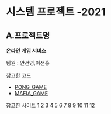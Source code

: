 # 시스템 프로젝트 -2021

## A.프로젝트명
**온라인 게임 서비스**

팀원 : 안선영,이선홍

참고한 코드
* [PONG_GAME](https://github.com/vicentebolea/Pong-curses)
* [MAFIA_GAME](https://www.notion.so/dd9467e040324c1a9ad9acc111a4f7af#96fa0770c8f549e49c433457630a6097)

참고한 사이트
[1](https://minwook-shin.github.io/basic-ncurses/)
[2](https://widian.tistory.com/58)
[3](https://www.youtube.com/watch?v=WXQ8lFxPbsU)
[4](https://bakyeono.net/post/2015-05-12-ncurses-korean-utf-8.html)
[5](https://sumanaki.tistory.com/166?category=373997)
[6](https://hyoje420.tistory.com/49)
[7](https://pragp.tistory.com/entry/pthread%EC%97%90-%EC%97%AC%EB%9F%AC-%EC%9D%B8%EC%9E%90-%EC%A0%84%EB%8B%AC%ED%95%98%EA%B8%B0)
[8](https://kldp.org/node/156572)
[9](https://m.blog.naver.com/PostView.naver?isHttpsRedirect=true&blogId=dongojjang&logNo=90124279902)
[10](https://s2junn.tistory.com/60)
[11](https://bitsoul.tistory.com/172)
[12](https://www.mkssoftware.com/docs/man3/curs_printw.3.asp)
